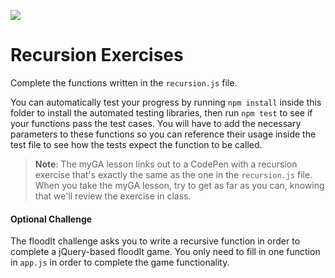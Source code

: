 ![](https://ga-dash.s3.amazonaws.com/production/assets/logo-9f88ae6c9c3871690e33280fcf557f33.png)

# Recursion Exercises

Complete the functions written in the `recursion.js` file.

You can automatically test your progress by running `npm install` inside this
folder to install the automated testing libraries, then run `npm test` to see if
your functions pass the test cases. You will have to add the necessary
parameters to these functions so you can reference their usage inside the test
file to see how the tests expect the function to be called.

> **Note**: The myGA lesson links out to a CodePen with a recursion exercise
> that's exactly the same as the one in the `recursion.js` file. When you take
> the myGA lesson, try to get as far as you can, knowing that we'll review the
> exercise in class.

#### Optional Challenge

The floodIt challenge asks you to write a recursive function in order to
complete a jQuery-based floodIt game. You only need to fill in one function in
`app.js` in order to complete the game functionality.
